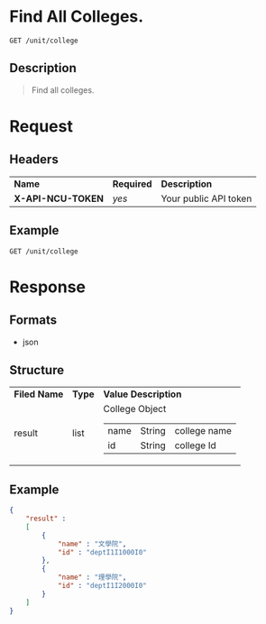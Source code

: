 # Find All Colleges.

```
GET /unit/college
```

## Description
> Find all colleges.

# Request
## Headers
<table>
  <tr>
    <td><b>Name</b></td>
    <td><b>Required</b></td>
    <td><b>Description</b></td>
  </tr>
  <tr>
    <td><b>X-API-NCU-TOKEN</b></td>
    <td><i>yes</i></td>
    <td>Your public API token</td>
  </tr>
</table>

## Example
```
GET /unit/college
```

# Response

## Formats
- json

## Structure
<table>
    <tr>
		<td><b>Filed Name</b></td>
		<td><b>Type</b></td>
		<td><b>Value Description</b></td>
	</tr>
    <tr>
        <td>result</td>
        <td>list</td>
        <td>
			College Object
            <table>
                <tr>
                    <td>name</td>
                    <td>String</td>
                    <td>college name</td>
                </tr>
                <tr>
                    <td>id</td>
                    <td>String</td>
                    <td>college Id</td>
                </tr>
            </table>
        </td>
    </tr>
</table>

## Example
```json
{
	"result" : 
	[
		{
			"name" : "文學院",
			"id" : "deptI1I1000I0"
		},
		{
			"name" : "理學院",
			"id" : "deptI1I2000I0"
		}
	]
}
```